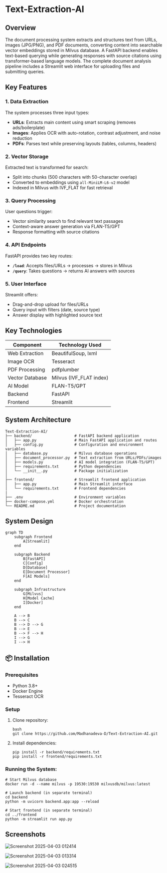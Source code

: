 # Text-Extraction-AI

## Overview
The document processing system extracts and structures text from URLs, images (JPG/PNG), and PDF documents, converting content into searchable vector embeddings stored in Milvus database. A FastAPI backend enables text-based querying while generating responses with source citations using transformer-based language models. The complete document analysis pipeline includes a Streamlit web interface for uploading files and submitting queries.

## Key Features
### 1. Data Extraction
The system processes three input types:  
- **URLs**: Extracts main content using smart scraping (removes ads/boilerplate)  
- **Images**: Applies OCR with auto-rotation, contrast adjustment, and noise reduction  
- **PDFs**: Parses text while preserving layouts (tables, columns, headers)  

### 2. Vector Storage
Extracted text is transformed for search:  
- Split into chunks (500 characters with 50-character overlap)  
- Converted to embeddings using `all-MiniLM-L6-v2` model  
- Indexed in Milvus with IVF_FLAT for fast retrieval  

### 3. Query Processing
User questions trigger:  
- Vector similarity search to find relevant text passages  
- Context-aware answer generation via FLAN-T5/GPT  
- Response formatting with source citations  

### 4. API Endpoints
FastAPI provides two key routes:  
- **`/load`**: Accepts files/URLs → processes → stores in Milvus  
- **`/query`**: Takes questions → returns AI answers with sources  

### 5. User Interface
Streamlit offers:  
- Drag-and-drop upload for files/URLs  
- Query input with filters (date, source type)  
- Answer display with highlighted source text  

## Key Technologies
| Component        | Technology Used         |
|------------------|-------------------------|
| Web Extraction   | BeautifulSoup, lxml     |
| Image OCR        | Tesseract               |
| PDF Processing   | pdfplumber              |
| Vector Database  | Milvus (IVF_FLAT index) |
| AI Model         | FLAN-T5/GPT             |
| Backend          | FastAPI                 |
| Frontend         | Streamlit               |

## System Architecture
```
Text-Extraction-AI/
├── backend/                   # FastAPI backend application
│   ├── app.py                 # Main FastAPI application and routes
│   ├── config.py              # Configuration and environment variables
│   ├── database.py            # Milvus database operations
│   ├── document_processor.py  # Text extraction from URLs/PDFs/images
│   ├── models.py              # AI model integration (FLAN-T5/GPT)
│   ├── requirements.txt       # Python dependencies
│   └── __init__.py            # Package initialization
│
├── frontend/                  # Streamlit frontend application
│   ├── app.py                 # Main Streamlit interface
│   └── requirements.txt       # Frontend dependencies
|
├── .env                       # Environment variables
├── docker-compose.yml         # Docker orchestration
└── README.md                  # Project documentation
```

## System Design
```mermaid
graph TD
    subgraph Frontend
        A[Streamlit]
    end

    subgraph Backend
        B[FastAPI]
        C[Config]
        D[Database]
        E[Document Processor]
        F[AI Models]
    end

    subgraph Infrastructure
        G[Milvus]
        H[Model Cache]
        I[Docker]
    end

    A --> B
    B --> C
    B --> D --> G
    B --> E
    B --> F --> H
    I --> G
    I --> H
```

## 📦 Installation

### Prerequisites
- Python 3.8+
- Docker Engine
- Tesseract OCR

### Setup
1. Clone repository:
   ```
   bash
   git clone https://github.com/Madhanadeva-D/Text-Extraction-AI.git
   ```

2. Install dependencies:
   ```
   pip install -r backend/requirements.txt
   pip install -r frontend/requirements.txt
   ```

### Running the System:
   ```
   # Start Milvus database
   docker run -d --name milvus -p 19530:19530 milvusdb/milvus:latest
    
   # Launch backend (in separate terminal)
   cd backend
   python -m uvicorn backend.app:app --reload 
    
   # Start frontend (in separate terminal)
   cd ../frontend
   python -m streamlit run app.py
   ```

## Screenshots

![Screenshot 2025-04-03 012414](https://github.com/user-attachments/assets/88caebcb-e013-4d91-9819-597063c36867)

![Screenshot 2025-04-03 013314](https://github.com/user-attachments/assets/8bf754a5-7c69-4606-a6e3-1d60b10cbccd)

![Screenshot 2025-04-03 024515](https://github.com/user-attachments/assets/10e90dbd-169c-44c1-b044-bcf88a5dc9a5)




